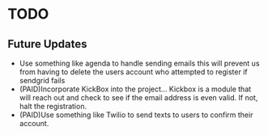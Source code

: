 # TODO

## Future Updates

- Use something like agenda to handle sending emails this will prevent us from having to delete the users account who attempted to register if sendgrid fails
- (PAID)Incorporate KickBox into the project... Kickbox is a module that will reach out and check to see if the email address is even valid. If not, halt the registration.
- (PAID)Use something like Twilio to send texts to users to confirm their account.
